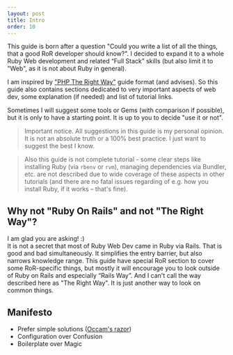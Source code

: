 ```yaml
---
layout: post
title: Intro
order: 10
---
```


This guide is born after a question "Could you write a list of all the things, that a good RoR developer should know?". I decided to expand it to a whole Ruby Web development and related “Full Stack” skills (but also limit it to "Web", as it is not about Ruby in general).

I am inspired by ["PHP The Right Way"](http://www.phptherightway.com/) guide format (and advises). So this guide also contains sections dedicated to very important aspects of web dev, some explanation (if needed) and list of tutorial links.

Sometimes I will suggest some tools or Gems (with comparison if possible), but it is only to have a starting point. It is up to you to decide "use it or not".

> Important notice. All suggestions in this guide is my personal opinion. It is not an absolute truth or a 100% best practice. I just want to suggest the best I know.

> Also this guide is not complete tutorial - some clear steps like installing Ruby (via `rbenv` or `rvm`), managing dependencies via Bundler, etc. are not described due to wide coverage of these aspects in other tutorials (and there are no fatal issues regarding of e.g. how you install Ruby, if it works – that's fine).

## Why not "Ruby On Rails" and not "The Right Way"?
I am glad you are asking! :)  
It is not a secret that most of Ruby Web Dev came in Ruby via Rails. That is good and bad simultaneously. It simplifies the entry barrier, but also narrows knowledge range. This guide have special RoR section to cover some RoR-specific things, but mostly it will encourage you to look outside of Ruby on Rails and especially “Rails Way”.
And I can't call the way described here as "The Right Way". It is just another way to look on common things.

## Manifesto

* Prefer simple solutions ([Occam's razor](https://en.wikipedia.org/wiki/Occam%27s_razor))
* Configuration over Confusion
* Boilerplate over Magic